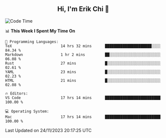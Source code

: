 <h2 align="center"> Hi, I'm Erik Chi 👋 </h2>

<table>
    
<!--START_SECTION:waka-->
![Code Time](http://img.shields.io/badge/Code%20Time-2%2C574%20hrs%2042%20mins-blue)

📊 **This Week I Spent My Time On** 

```text
💬 Programming Languages: 
TeX                      14 hrs 32 mins      █████████████████████░░░░   84.34 % 
Markdown                 1 hr 2 mins         ██░░░░░░░░░░░░░░░░░░░░░░░   06.08 % 
Rust                     27 mins             █░░░░░░░░░░░░░░░░░░░░░░░░   02.61 % 
YAML                     23 mins             █░░░░░░░░░░░░░░░░░░░░░░░░   02.23 % 
HTML                     21 mins             █░░░░░░░░░░░░░░░░░░░░░░░░   02.08 % 

🔥 Editors: 
VS Code                  17 hrs 14 mins      █████████████████████████   100.00 % 

💻 Operating System: 
Mac                      17 hrs 14 mins      █████████████████████████   100.00 % 
```


 Last Updated on 24/11/2023 20:17:25 UTC
<!--END_SECTION:waka-->
</td></tr>
</table>
